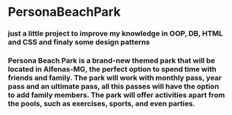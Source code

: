# PersonaBeachPark
<h3>just a little project to improve my knowledge in OOP, DB, HTML and CSS and finaly some design patterns<h3>

Persona Beach Park is a brand-new themed park that will be located in Alfenas-MG, the perfect option to spend time with friends and family. The park will work with monthly pass, year pass and an ultimate pass, all this passes will have the option to add family members. The park will offer activities apart from the pools, such as exercises, sports, and even parties.  
